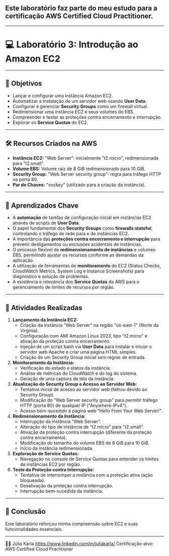 ## Este laboratório faz parte do meu estudo para a certificação AWS Certified Cloud Practitioner.

---

# 💻 Laboratório 3: Introdução ao Amazon EC2

---

## 🎯 Objetivos

* Lançar e configurar uma instância Amazon EC2.
* Automatizar a instalação de um servidor web usando **User Data**.
* Configurar e gerenciar **Security Groups** como um firewall virtual.
* Redimensionar uma instância EC2 e seus volumes do EBS.
* Compreender e testar as proteções contra encerramento e interrupção.
* Explorar os **Service Quotas** do EC2.

---

## 🛠️ Recursos Criados na AWS

* **Instância EC2:** "Web Server": inicialmente "t2.micro", redimensionada para "t2.small".
* **Volume EBS:** Volume raiz de 8 GiB redimensionado para 10 GiB.
* **Security Group:** "Web Server security group": regra para tráfego HTTP na porta 80.
* **Par de Chaves:** "vockey" (utilizado para a criação da instância).

---

## 🧠 Aprendizados Chave

* A **automação** de tarefas de configuração inicial em instâncias EC2 através de scripts de **User Data**.
* O papel fundamental dos **Security Groups** como **firewalls stateful**, controlando o tráfego de rede para e de instâncias EC2.
* A importância das **proteções contra encerramento e interrupção** para prevenir desligamentos ou exclusões acidentais de instâncias.
* O processo flexível de **redimensionamento de instâncias** e volumes EBS, permitindo ajustar os recursos conforme as demandas da aplicação.
* A utilização de ferramentas de **monitoramento** do EC2 (Status Checks, CloudWatch Metrics, System Log e Instance Screenshots) para diagnóstico e solução de problemas.
* A existência e relevância dos **Service Quotas** da AWS para o gerenciamento de limites de recursos por região.

---

## 🔧 Atividades Realizadas

1.  **Lançamento da Instância EC2:**
    * Criação da instância "Web Server" na região "us-east-1" (Norte da Virgínia).
    * Configuração com AMI Amazon Linux 2023, tipo "t2.micro" e ativação da proteção contra encerramento.
    * Injeção de um script bash via **User Data** para instalar e iniciar o servidor web Apache e criar uma página HTML simples.
    * Criação de um Security Group inicial sem regras de entrada.
2.  **Monitoramento da Instância:**
    * Verificação do estado e status da instância.
    * Análise de métricas do CloudWatch e do log do sistema.
    * Geração de uma captura de tela da instância.
3.  **Atualização do Security Group e Acesso ao Servidor Web:**
    * Tentativa inicial de acesso ao servidor web (falhou devido ao Security Group).
    * Modificação do "Web Server security group" para permitir tráfego HTTP (porta 80) de qualquer IP ("Anywhere-IPv4").
    * Acesso bem-sucedido à página web "Hello From Your Web Server!".
4.  **Redimensionamento da Instância:**
    * Interrupção da instância "Web Server".
    * Alteração do tipo de instância de "t2.micro" para "t2.small".
    * Ativação da proteção contra interrupção (diferente da proteção contra encerramento).
    * Modificação do tamanho do volume EBS de 8 GiB para 10 GiB.
    * Início da instância redimensionada.
5.  **Exploração de Service Quotas:**
    * Navegação no console de Service Quotas para entender os limites de instâncias EC2 por região.
6.  **Teste da Proteção contra Interrupção:**
    * Tentativa de interromper a instância com a proteção ativa (ação bloqueada).
    * Desativação da proteção contra interrupção.
    * Interrupção bem-sucedida da instância.

---

## 🏁 Conclusão

Este laboratório reforçou minha compreensão sobre EC2 e suas funcionalidades essenciais.

---

🧑‍💻
Júlia Karla
https://www.linkedin.com/in/juliakarla/
Certificação-alvo: AWS Certified Cloud Practitioner
